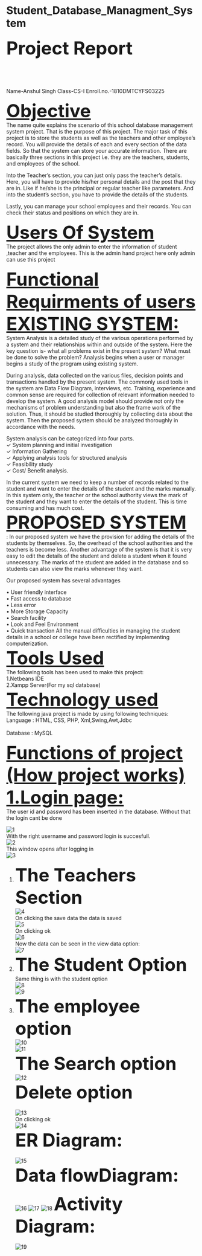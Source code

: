 # Student_Database_Managment_System
<b><font size=18>Project Report<br><br></b></u></font><br>
Name-Anshul Singh
Class-CS-I
Enroll.no.-1810DMTCYFS03225

<b><font size=18><u>Objective</b></u></font><br>
The name quite explains the scenario of this school database management system project. That is the purpose of this project. The major task of this project is to store the students as well as the teachers and other employee’s record. You will provide the details of each and every section of the data fields. So that the system can store your accurate information. There are basically three sections in this project i.e. they are the teachers, students, and employees of the school.

Into the Teacher’s section, you can just only pass the teacher’s details. Here, you will have to provide his/her personal details and the post that they are in. Like if he/she is the principal or regular teacher like parameters. And into the student’s section, you have to provide the details of the students.

Lastly, you can manage your school employees and their records. You can check their status and positions on which they are in.

<b><font size=18><u>Users Of System</b></u></font><br>
The project allows the only admin to enter the information of student ,teacher and the employees.
This is the admin hand project here only admin can use this project


<b><font size=30><u>Functional Requirments of users</b></u></font><br>
<b><font size=30><u>EXISTING SYSTEM: </b></u></font><br>
   System Analysis is a detailed study of the various operations performed by a system and their relationships within and outside of the system. Here the key question is- what all problems exist in the present system? What must be done to solve the problem? Analysis begins when a user or manager begins a study of the program using existing system. <br>
 
During analysis, data collected on the various files, decision points and transactions handled by the present system. The commonly used tools in the system are Data Flow Diagram, interviews, etc. Training, experience and common sense are required for collection of relevant information needed to develop the system. A good analysis model should provide not only the mechanisms of problem understanding but also the frame work of the solution. Thus, it should be studied thoroughly by collecting data about the system. Then the proposed system should be analyzed thoroughly in accordance with the needs.<br> 
 
System analysis can be categorized into four parts. <br>
✓ System planning and initial investigation <br>
 ✓ Information Gathering <br>
✓ Applying analysis tools for structured analysis <br>
✓ Feasibility study <br>
✓ Cost/ Benefit analysis. <br>
 
In the current system we need to keep a number of records related to the student and want to enter the details of the student and the marks manually. In this system only, the teacher or the school authority views the mark of the student and they want to enter the details of the student. This is time consuming and has much cost. <br>
<b><font size=30><u>PROPOSED SYSTEM </b></u></font><br>
:    In our proposed system we have the provision for adding the details of the students by themselves. So, the overhead of the school authorities and the teachers is become less. Another advantage of the system is that it is very easy to edit the details of the student and delete a student when it found unnecessary. The marks of the student are added in the database and so students can also view the marks whenever they want.  
 
Our proposed system has several advantages <br>
 
• User friendly interface <br>
• Fast access to database <br>
• Less error <br>
• More Storage Capacity<br>
 • Search facility <br>
• Look and Feel Environment <br>
• Quick transaction  All the manual difficulties in managing the student details in a school or college have been rectified by implementing computerization.<br>
<b><font size=18><u>Tools Used</b></u></font><br>
The following tools has been used to make this project:<br>
1.Netbeans IDE<br>
2.Xampp Server(For my sql database)<br>
<b><font size=18><u>Technology used</b></u></font><br>
The following java project is made by using following techniques:<br>
  Language                      : HTML, CSS, PHP, Xml,Swing,Awt,Jdbc <br>              
   Database                      : MySQL<br>
   
<b><font size=20><u>Functions of project (How project works)</b></u></font><br>
<b><font size=20><u>1.Login page:</b></u></font><br>
The user id and password has been inserted in the database. Without that the login cant be done<br>

![1](https://user-images.githubusercontent.com/64517592/80789454-aad45f00-8ba9-11ea-9e60-1ceb56352131.PNG)<br>
With the right username and password login is succesfull.<br>
![2](https://user-images.githubusercontent.com/64517592/80789455-ab6cf580-8ba9-11ea-8729-9d4fbbc46f91.PNG)<br>
This window opens after logging in <br>
![3](https://user-images.githubusercontent.com/64517592/80789458-ac9e2280-8ba9-11ea-9c3a-9645fcd5c501.PNG)<br>
<b><font size=20>
1.	The Teachers Section
</b></font><br>
![4](https://user-images.githubusercontent.com/64517592/80789462-adcf4f80-8ba9-11ea-9e57-51b061a6b7d9.PNG)<br>
On clicking the save data the data is saved <br>
![5](https://user-images.githubusercontent.com/64517592/80789464-ae67e600-8ba9-11ea-9fa1-7b8626081b55.PNG)<br>
On clicking ok<br>
![6](https://user-images.githubusercontent.com/64517592/80789471-b1fb6d00-8ba9-11ea-9b3d-38b76eff6062.PNG)<br>
Now the data can be seen in the view data option:<br>
![7](https://user-images.githubusercontent.com/64517592/80789476-b3c53080-8ba9-11ea-8755-b42834d3d47b.PNG)<br>
<b><font size=20>
2.	The Student Option
</b></font><br>
Same thing is with the student option <br>
![8](https://user-images.githubusercontent.com/64517592/80789477-b45dc700-8ba9-11ea-9cc0-382628428d96.PNG)<br>
![9](https://user-images.githubusercontent.com/64517592/80789479-b58ef400-8ba9-11ea-9aa6-6c2ed86be933.PNG)<br>
<b><font size=20>
3.	The employee option 
</b></font><br>
![10](https://user-images.githubusercontent.com/64517592/80789481-b6278a80-8ba9-11ea-9081-d2f805f01400.PNG)<br>
![11](https://user-images.githubusercontent.com/64517592/80789483-b6c02100-8ba9-11ea-9bba-70f3faee0c1e.PNG)<br>
<b><font size=20>
The Search option 
</b></font><br>
![12](https://user-images.githubusercontent.com/64517592/80789486-b7f14e00-8ba9-11ea-8a50-4156c2c15d83.PNG)<br>
<b><font size=20>
Delete option  
</b></font><br>
![13](https://user-images.githubusercontent.com/64517592/80789491-ba53a800-8ba9-11ea-8273-a4c885f24f2b.PNG)<br>
On clicking ok<br>
![14](https://user-images.githubusercontent.com/64517592/80789492-baec3e80-8ba9-11ea-97ae-799d3498aabe.PNG)<br>
<b><font size=26>
ER Diagram:  
</b></font><br>
![15](https://user-images.githubusercontent.com/64517592/80789493-bb84d500-8ba9-11ea-967c-b72b15a0c779.PNG)<br>
<b><font size=26>
Data flowDiagram:  
</b></font><br>
![16](https://user-images.githubusercontent.com/64517592/80789494-bc1d6b80-8ba9-11ea-9a50-7d75e06efc86.PNG)
![17](https://user-images.githubusercontent.com/64517592/80789495-bcb60200-8ba9-11ea-9dc3-b5c6d3846c0e.PNG)
![18](https://user-images.githubusercontent.com/64517592/80789497-bde72f00-8ba9-11ea-9d33-18502b234151.PNG)
<b><font size=26>
Activity Diagram:  
</b></font><br>
![19](https://user-images.githubusercontent.com/64517592/80789499-bfb0f280-8ba9-11ea-9cc2-046965ed9f8a.jpg)






